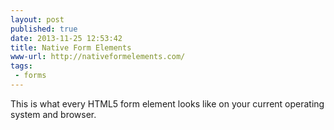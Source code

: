 ```yaml
---
layout: post
published: true
date: 2013-11-25 12:53:42
title: Native Form Elements
www-url: http://nativeformelements.com/
tags: 
 - forms
---
```


This is what every HTML5 form element looks like on your current operating system and browser.